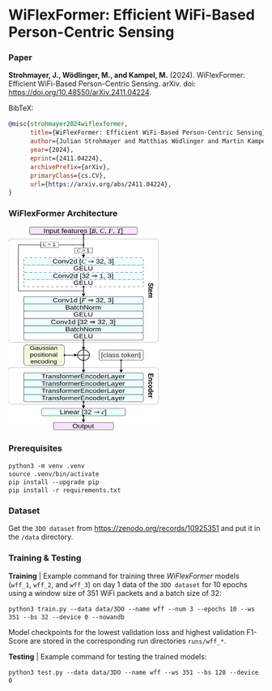 # WiFlexFormer: Efficient WiFi-Based Person-Centric Sensing

### Paper
**Strohmayer, J., Wödlinger, M., and Kampel, M.** (2024). WiFlexFormer: Efficient WiFi-Based Person-Centric Sensing. arXiv. doi: https://doi.org/10.48550/arXiv.2411.04224.

BibTeX:
```BibTeX
@misc{strohmayer2024wiflexformer,
      title={WiFlexFormer: Efficient WiFi-Based Person-Centric Sensing}, 
      author={Julian Strohmayer and Matthias Wödlinger and Martin Kampel},
      year={2024},
      eprint={2411.04224},
      archivePrefix={arXiv},
      primaryClass={cs.CV},
      url={https://arxiv.org/abs/2411.04224}, 
}
```

### WiFlexFormer Architecture
<img src="resources/wiflexformer.svg" alt="WiFlexFormer Architecture" width="300" height="400">

### Prerequisites
```
python3 -m venv .venv
source .venv/bin/activate
pip install --upgrade pip
pip install -r requirements.txt
```

### Dataset
Get the `3DO dataset` from https://zenodo.org/records/10925351 and put it in the `/data` directory.

### Training & Testing 

**Training** | Example command for training three *WiFlexFormer* models (`wff_1`, `wff_2`, and `wff_3`) on day 1 data of the `3DO dataset` for 10 epochs using a window size of 351 WiFi packets and a batch size of 32:

```
python3 train.py --data data/3DO --name wff --num 3 --epochs 10 --ws 351 --bs 32 --device 0 --nowandb
```

Model checkpoints for the lowest validation loss and highest validation F1-Score are stored in the corresponding run directories `runs/wff_*`.

**Testing** | Example command for testing the trained models:

```
python3 test.py --data data/3DO --name wff --ws 351 --bs 128 --device 0
```
